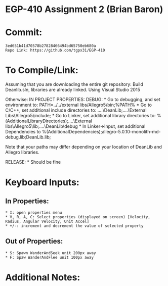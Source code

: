 # EGP-410 Assignment 2 (Brian Baron)

# Commit:
	3ed651b41d70578b27828466494bd65750eb680a
	Repo Link: https://github.com/tgpx31/EGP-410

# To Compile/Link:
Assuming that you are downloading the entire git repository:
Build Deanlib.sln, libraries are already linked. Using Visual Studio 2015

Otherwise:
IN PROJECT PROPERTIES:
DEBUG:
	* Go to debugging, and set environment to: PATH=../../external libs/Allegro5/bin;%PATH%
	* Go to C/C++, set additional include directories to: ..\..\DeanLib;..\..\External Libs\Allegro5\include;
	* Go to Linker, set additional library directories to: %(AdditionalLibraryDirectories);..\..\External libs\Allegro5\lib;..\..\DeanLib\debug
	* In Linker->Input, set additional Dependencies to %(AdditionalDependencies);allegro-5.0.10-monolith-md-debug.lib;DeanLib.lib;

Note that your paths may differ depending on your location of DeanLib and Allegro libraries.

RELEASE:
	* Should be fine

# Keyboard Inputs:
## In Properties:
	* I: open properties menu
	* V, R, A, C: Select properties (displayed on screen) [Velocity, Radius, Angular Velocity, Unit Accel]
	* +/-: increment and decrement the value of selected property
## Out of Properties:
	* S: Spawn WanderAndSeek unit 200px away
	* F: Spaw WanderAndFlee unit 100px away

# Additional Notes: